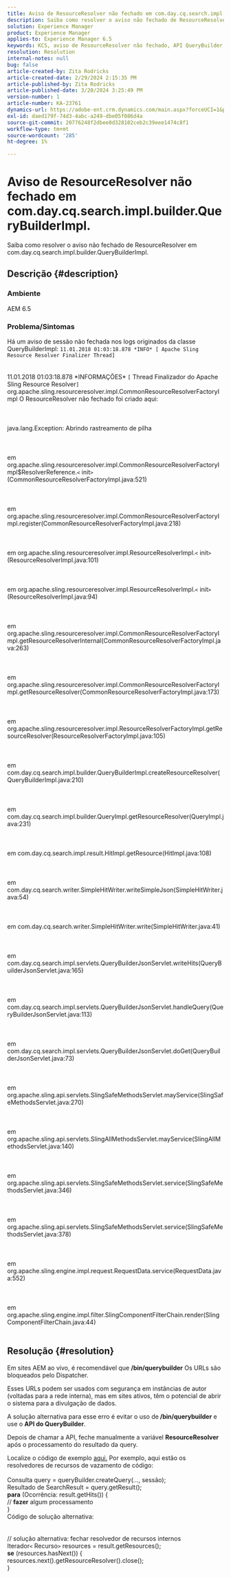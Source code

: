 ```yaml
---
title: Aviso de ResourceResolver não fechado em com.day.cq.search.impl.builder.QueryBuilderImpl.
description: Saiba como resolver o aviso não fechado de ResourceResolver em com.day.cq.search.impl.builder.QueryBuilderImpl.
solution: Experience Manager
product: Experience Manager
applies-to: Experience Manager 6.5
keywords: KCS, aviso de ResourceResolver não fechado, API QueryBuilder, AEM 6.5
resolution: Resolution
internal-notes: null
bug: false
article-created-by: Zita Rodricks
article-created-date: 2/29/2024 2:15:35 PM
article-published-by: Zita Rodricks
article-published-date: 3/20/2024 3:25:49 PM
version-number: 1
article-number: KA-23761
dynamics-url: https://adobe-ent.crm.dynamics.com/main.aspx?forceUCI=1&pagetype=entityrecord&etn=knowledgearticle&id=3cffbcfd-0cd7-ee11-9079-6045bd006ce9
exl-id: daed179f-74d3-4abc-a249-dbe05f086d4a
source-git-commit: 20776248f2dbee0d328102ceb2c39eee1474c8f1
workflow-type: tm+mt
source-wordcount: '285'
ht-degree: 1%

---
```


# Aviso de ResourceResolver não fechado em com.day.cq.search.impl.builder.QueryBuilderImpl.


Saiba como resolver o aviso não fechado de ResourceResolver em com.day.cq.search.impl.builder.QueryBuilderImpl.

## Descrição {#description}


### Ambiente

AEM 6.5

### Problema/Sintomas

Há um aviso de sessão não fechada nos logs originados da classe QueryBuilderImpl: `11.01.2018 01:03:18.878 *INFO* [ Apache Sling Resource Resolver Finalizer Thread]`
<br><br><br>11.01.2018 01:03:18.878 \*INFORMAÇÕES\* `[` Thread Finalizador do Apache Sling Resource Resolver`]`  org.apache.sling.resourceresolver.impl.CommonResourceResolverFactoryImpl O ResourceResolver não fechado foi criado aqui: <br><br><br><br>java.lang.Exception: Abrindo rastreamento de pilha<br><br><br><br>em org.apache.sling.resourceresolver.impl.CommonResourceResolverFactoryImpl$ResolverReference.`<` init`>` (CommonResourceResolverFactoryImpl.java:521)<br><br><br><br>em org.apache.sling.resourceresolver.impl.CommonResourceResolverFactoryImpl.register(CommonResourceResolverFactoryImpl.java:218)<br><br><br><br>em org.apache.sling.resourceresolver.impl.ResourceResolverImpl.`<` init`>` (ResourceResolverImpl.java:101)<br><br><br><br>em org.apache.sling.resourceresolver.impl.ResourceResolverImpl.`<` init`>` (ResourceResolverImpl.java:94)<br><br><br><br>em org.apache.sling.resourceresolver.impl.CommonResourceResolverFactoryImpl.getResourceResolverInternal(CommonResourceResolverFactoryImpl.java:263)<br><br><br><br>em org.apache.sling.resourceresolver.impl.CommonResourceResolverFactoryImpl.getResourceResolver(CommonResourceResolverFactoryImpl.java:173)<br><br><br><br>em org.apache.sling.resourceresolver.impl.ResourceResolverFactoryImpl.getResourceResolver(ResourceResolverFactoryImpl.java:105)<br><br><br><br>em com.day.cq.search.impl.builder.QueryBuilderImpl.createResourceResolver(QueryBuilderImpl.java:210)<br><br><br><br>em com.day.cq.search.impl.builder.QueryImpl.getResourceResolver(QueryImpl.java:231)<br><br><br><br>em com.day.cq.search.impl.result.HitImpl.getResource(HitImpl.java:108)<br><br><br><br>em com.day.cq.search.writer.SimpleHitWriter.writeSimpleJson(SimpleHitWriter.java:54)<br><br><br><br>em com.day.cq.search.writer.SimpleHitWriter.write(SimpleHitWriter.java:41)<br><br><br><br>em com.day.cq.search.impl.servlets.QueryBuilderJsonServlet.writeHits(QueryBuilderJsonServlet.java:165)<br><br><br><br>em com.day.cq.search.impl.servlets.QueryBuilderJsonServlet.handleQuery(QueryBuilderJsonServlet.java:113)<br><br><br><br>em com.day.cq.search.impl.servlets.QueryBuilderJsonServlet.doGet(QueryBuilderJsonServlet.java:73)<br><br><br><br>em org.apache.sling.api.servlets.SlingSafeMethodsServlet.mayService(SlingSafeMethodsServlet.java:270)<br><br><br><br>em org.apache.sling.api.servlets.SlingAllMethodsServlet.mayService(SlingAllMethodsServlet.java:140)<br><br><br><br>em org.apache.sling.api.servlets.SlingSafeMethodsServlet.service(SlingSafeMethodsServlet.java:346)<br><br><br><br>em org.apache.sling.api.servlets.SlingSafeMethodsServlet.service(SlingSafeMethodsServlet.java:378)<br><br><br><br>em org.apache.sling.engine.impl.request.RequestData.service(RequestData.java:552)<br><br><br><br>em org.apache.sling.engine.impl.filter.SlingComponentFilterChain.render(SlingComponentFilterChain.java:44)<br><br>

## Resolução {#resolution}


Em sites AEM ao vivo, é recomendável que <b>/bin/querybuilder</b> Os URLs são bloqueados pelo Dispatcher.

Esses URLs podem ser usados com segurança em instâncias de autor (voltadas para a rede interna), mas em sites ativos, têm o potencial de abrir o sistema para a divulgação de dados.

A solução alternativa para esse erro é evitar o uso de<b> /bin/querybuilder</b> e use o <b>API do QueryBuilder</b>.

Depois de chamar a API, feche manualmente a variável <b>ResourceResolver </b>após o processamento do resultado da query.

Localize o código de exemplo [aqui.](https://github.com/Adobe-Consulting-Services/acs-aem-samples/blob/master/bundle/src/main/java/com/adobe/acs/samples/search/querybuilder/impl/SampleQueryBuilder.java#L195) Por exemplo, aqui estão os resolvedores de recursos de vazamento de código:
<br> <br>Consulta query = queryBuilder.createQuery(..., sessão);<br>Resultado de SearchResult = query.getResult();<br><b>para</b> (Ocorrência: result.getHits()) {<br>// <b>fazer</b> algum processamento<br>}<br>
Código de solução alternativa:
<br> <br> <br>// solução alternativa: fechar resolvedor de recursos internos<br>Iterador`<` Recurso`>`  resources = result.getResources();<br><b>se</b> (resources.hasNext()) {<br>resources.next().getResourceResolver().close();<br>}
